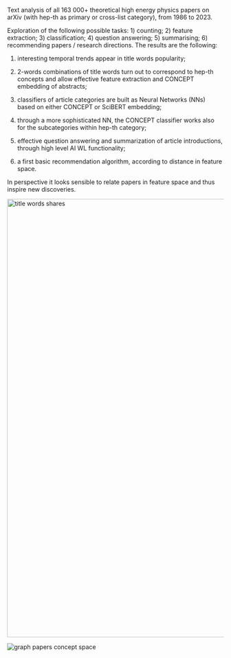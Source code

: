 Text analysis of all 163 000+ theoretical high energy physics papers on arXiv (with hep-th as primary or cross-list category), from 1986 to 2023. 

Exploration of the following possible tasks: 1) counting; 2) feature extraction; 3) classification; 4) question answering; 5) summarising; 6) recommending papers / research directions. The results are the following: 

1) interesting temporal trends appear in title words popularity;
 
2) 2-words combinations of title words turn out to correspond to hep-th concepts and allow effective feature extraction and CONCEPT embedding of 		abstracts;
 
3) classifiers of article categories are built as Neural Networks (NNs) based on either CONCEPT or SciBERT embedding;
 
4) through a more sophisticated NN, the CONCEPT classifier works also for the subcategories within hep-th category;
 
5) effective question answering and summarization of article introductions, through high level AI WL functionality;
 
6) a first basic recommendation algorithm, according to distance in feature space.
 
In perspective it looks sensible to relate papers in feature space and thus inspire new discoveries.

<img width="1021" alt="title words shares" src="https://github.com/Daniele-Gregori/ArXiv-Hepth-Data-Analysis/assets/147420933/1aac5930-0f9f-4d2b-8a33-af186e5ffd07">

![graph papers concept space](https://github.com/Daniele-Gregori/ArXiv-Hepth-Data-Analysis/assets/147420933/8657f3fa-47ac-4ec9-adf2-2a33042a009a)
